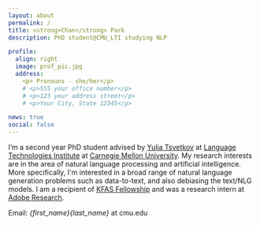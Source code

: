 ```yaml
---
layout: about
permalink: /
title: <strong>Chan</strong> Park
description: PhD student@CMU_LTI studying NLP

profile:
  align: right
  image: prof_pic.jpg
  address: 
    <p> Pronouns - she/her</p>
    # <p>555 your office number</p>
    # <p>123 your address street</p>
    # <p>Your City, State 12345</p>

news: true
social: false
---
```


I’m a second year PhD student advised by [Yulia Tsvetkov](https://www.cs.cmu.edu/~ytsvetko/) at [Language Technologies Institute](https://www.lti.cs.cmu.edu) at [Carnegie Mellon University](https://www.cmu.edu). My research interests are in the area of natural language processing and artificial intelligence. More specifically, I'm interested in a broad range of natural language generation problems such as data-to-text, and also debiasing the text/NLG models. I am a recipient of [KFAS Fellowship](http://kfas.or.kr/?pCulture=en) and was a research intern at [Adobe Research](https://research.adobe.com). 

Email: *{first_name}{last_name}* at cmu.edu  
